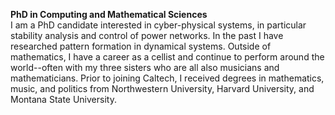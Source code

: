 <b>PhD in Computing and Mathematical Sciences</b>
<br>
I am a PhD candidate interested in cyber-physical systems, in particular stability analysis and control of power networks. In the past I have researched pattern formation in dynamical systems. Outside of mathematics, I have a career as a cellist and continue to perform around the world--often with my three sisters who are all also musicians and mathematicians. Prior to joining Caltech, I received degrees in mathematics, music, and politics from Northwestern University, Harvard University, and Montana State University.